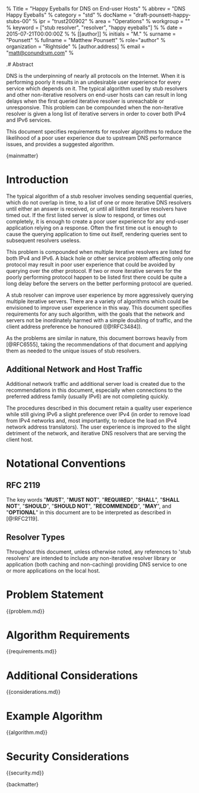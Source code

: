 % Title = "Happy Eyeballs for DNS on End-user Hosts"
% abbrev = "DNS Happy Eyeballs"
% category = "std"
% docName = "draft-pounsett-happy-stubs-00"
% ipr = "trust200902"
% area = "Operations"
% workgroup = ""
% keyword = ["stub resolver", "resolver", "happy eyeballs"]
%
% date = 2015-07-21T00:00:00Z
% 
% [[author]]
% initials = "M."
% surname = "Pounsett"
% fullname = "Matthew Pounsett"
% role="author"
% organization = "Rightside"
% 	[author.address]
%	email = "matt@conundrum.com"
%

.# Abstract

DNS is the underpinning of nearly all protocols on the Internet.  When it is
performing poorly it results in an undesirable user experience for every
service which depends on it.  The typical algorithm used by stub resolvers and
other non-iterative resolvers on end-user hosts can can result in long delays
when the first queried iterative resolver is unreachable or unresponsive.
This problem can be compounded when the non-iterative resolver is given a long
list of iterative servers in order to cover both IPv4 and IPv6 services.

This document specifies requirements for resolver algorithms to reduce the
likelihood of a poor user experience due to upstream DNS performance issues,
and provides a suggested algorithm.

{mainmatter}

# Introduction

The typical algorithm of a stub resolver involves sending sequential queries,
which do not overlap in time, to a list of one or more iterative DNS
resolvers until either an answer is received, or until all listed iterative
resolvers have timed out.  If the first listed server is slow to respond, or
times out completely, it is enough to create a poor user experience for any
end-user application relying on a response.  Often the first time out is
enough to cause the querying application to time out itself, rendering
queries sent to subsequent resolvers useless.

This problem is compounded when multiple iterative resolvers are listed for
both IPv4 and IPv6.  A black hole or other service problem affecting only one
protocol may result in poor user experience that could be avoided by querying
over the other protocol.  If two or more iterative servers for the poorly
performing protocol happen to be listed first there could be quite a long
delay before the servers on the better performing protocol are queried.

A stub resolver can improve user experience by more aggressively querying
multiple iterative servers.   There are a variety of algorithms which could be
envisioned to improve user experience in this way.  This document specifies
requirements for any such algorithm, with the goals that the network and
servers not be inordinately harmed with a simple doubling of traffic, and the
client address preference be honoured ([@!RFC3484]).

As the problems are similar in nature, this document borrows heavily from
[@RFC6555], taking the recommendations of that document and applying them as
needed to the unique issues of stub resolvers.

## Additional Network and Host Traffic

Additional network traffic and additional server load is created due to the
recommendations in this document, especially when connections to the preferred
address family (usually IPv6) are not completing quickly.

The procedures described in this document retain a quality user experience
while still giving IPv6 a slight preference over IPv4 (in order to remove load
from IPv4 networks and, most importantly, to reduce the load on IPv4 network
address translators).  The user experience is improved to the slight detriment
of the network, and iterative DNS resolvers that are serving the client host.

# Notational Conventions

## RFC 2119

The key words "**MUST**", "**MUST NOT**", "**REQUIRED**", "**SHALL**",
"**SHALL NOT**", "**SHOULD**", "**SHOULD NOT**", "**RECOMMENDED**", "**MAY**",
and "**OPTIONAL**" in this document are to be interpreted as described in
[@!RFC2119].

## Resolver Types

Throughout this document, unless otherwise noted, any references to 'stub
resolvers' are intended to include any non-iterative resolver library or
application (both caching and non-caching) providing DNS service to one or
more applications on the local host.

# Problem Statement
{{problem.md}}

# Algorithm Requirements
{{requirements.md}}

# Additional Considerations
{{considerations.md}}

# Example Algorithm
{{algorithm.md}}

# Security Considerations
{{security.md}}


{backmatter}


